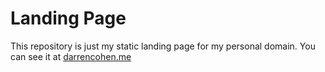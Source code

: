 # Landing Page

This repository is just my static landing page for my personal domain. You can see it at [darrencohen.me](https://darrencohen.me)
